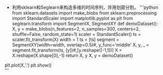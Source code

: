 - 利用sklearn和Seglearn来构造多维的时间序列，并用划窗分割。
'''python
from sklearn.datasets import make_blobs
from sklearn.preprocessing import StandardScaler
import matplotlib.pyplot as plt
from seglearn.transform import SegmentX, SegmentXY
def demoDataset():
    X, y = make_blobs(n_features=2, n_samples=300, centers=2, shuffle=False,
                      random_state=1)
    scaler = StandardScaler()
    ts = scaler.fit_transform(X)
    width = 1
    ts = [ts]
    segment = SegmentXY(width=width, overlap=0.5)#, y_func='middle'
    X, y, _ = segment.fit_transform(ts, [y])#,[y.reshape([-1,1])]
    X = X.reshape(X.shape[0],-1)
    return X, y
X, y = demoDataset()

plt.plot(X,'.')
plt.show()    
'''
